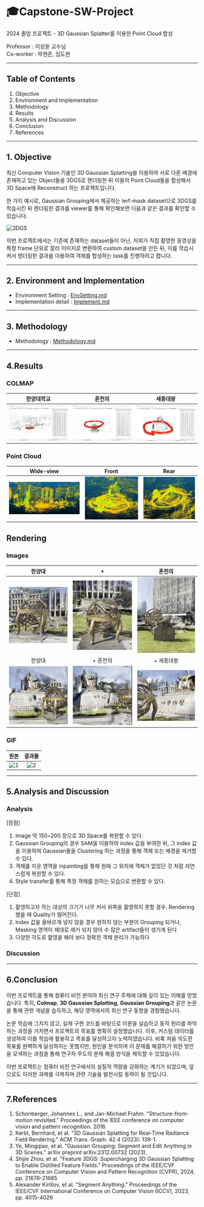 # 🎓Capstone-SW-Project
2024 졸업 프로젝트 - 3D Gaussian Splatter를 이용한 Point Cloud 합성

Professor : 이성윤 교수님\
Co-worker : 박현준, 임도현

---

## Table of Contents
1. Objective 
2. Environment and Implementation
3. Methodology
4. Results
5. Analysis and Discussion
6. Conclusion
7. References

---

## 1. Objective
최신 Computer Vision 기술인 3D Gaussian Splatting을 이용하여 서로 다른 배경에 존재하고 있는 Object들을 3DGS로 렌더링한 뒤 이들의 Point Cloud들을 합성해서 3D Space에 Reconstruct 하는 프로젝트입니다.

한 가지 예시로, Gaussian Grouping에서 제공하는 lerf-mask dataset으로 3DGS를 학습시킨 뒤 렌더링한 결과를 viewer를 통해 확인해보면 다음과 같은 결과를 확인할 수 있습니다.

![3DGS](https://github.com/Capstone-SW-Project/3D-Gaussian/blob/main/img/rendering/3DGS.gif)

이번 프로젝트에서는 기존에 존재하는 dataset들이 아닌, 저희가 직접 촬영한 동영상을 특정 frame 단위로 잘라 이미지로 변환하여 custom dataset을 만든 뒤, 이를 학습시켜서 렌더링한 결과를 이용하여 객체를 합성하는 task를 진행하려고 합니다.

---

## 2. Environment and Implementation
- Environment Setting : [EnvSetting.md](https://github.com/Capstone-SW-Project/3D-Gaussian/blob/main/markdown/Env_Setting.md)
- Implementation detail : [Implement.md](https://github.com/Capstone-SW-Project/3D-Gaussian/blob/main/markdown/Implement.md)

---

## 3. Methodology
- Methodology : [Methodology.md](https://github.com/Capstone-SW-Project/3D-Gaussian/blob/main/docs/Methodology.md)

---


## 4.Results

### COLMAP

|한양대학교|혼천의|세종대왕|
|:--:|:--:|:--:|
|![1](https://github.com/Capstone-SW-Project/3D-Gaussian/blob/main/img/result/COLMAP/hyu.jpg)|![2](https://github.com/Capstone-SW-Project/3D-Gaussian/blob/main/img/result/COLMAP/clk.jpg)|![3](https://github.com/Capstone-SW-Project/3D-Gaussian/blob/main/img/result/COLMAP/king.jpg)|


### Point Cloud

|Wide-view|Front|Rear|
|:--:|:--:|:--:|
|![1](https://github.com/Capstone-SW-Project/3D-Gaussian/blob/main/img/result/pointcloud1.jpg)|![2](https://github.com/Capstone-SW-Project/3D-Gaussian/blob/main/img/result/pointcloud2.jpg)|![3](https://github.com/Capstone-SW-Project/3D-Gaussian/blob/main/img/result/pointcloud3.jpg)|

## Rendering

### Images

|한양대|+|혼천의|
|:--:|:--:|:--:|
|![1](https://github.com/Capstone-SW-Project/3D-Gaussian/blob/main/img/result/clock1.jpg)|![2](https://github.com/Capstone-SW-Project/3D-Gaussian/blob/main/img/result/clock2.jpg)|![3](https://github.com/Capstone-SW-Project/3D-Gaussian/blob/main/img/result/clock4.jpg)|
|한양대|+ 혼천의|+ 세종대왕|
|![1](https://github.com/Capstone-SW-Project/3D-Gaussian/blob/main/img/result/result1.jpg)|![2](https://github.com/Capstone-SW-Project/3D-Gaussian/blob/main/img/result/result2.jpg)|![3](https://github.com/Capstone-SW-Project/3D-Gaussian/blob/main/img/result/result3.jpg)|

### GIF

|원본|결과물|
|:--:|:--:|
|![1](https://github.com/Capstone-SW-Project/3D-Gaussian/blob/main/img/rendering/concat.gif)|![2](https://github.com/Capstone-SW-Project/3D-Gaussian/blob/main/img/rendering/synth_result.gif)|

---

## 5.Analysis and Discussion

### Analysis

<Gaussian Grouping>

[장점]
1. Image 약 150~200 장으로 3D Space를 복원할 수 있다.
2. Gaussian Grouping의 경우 SAM을 이용하여 index 값을 부여한 뒤, 그 index 값을 이용하여 Gaussian들을 Clustering 하는 과정을 통해 객체 또는 배경을 제거할 수 있다.
3. 객체를 지운 영역을 inpainting을 통해 원래 그 위치에 객체가 없었던 것 처럼 자연스럽게 복원할 수 있다.
4. Style transfer를 통해 특정 객체를 원하는 모습으로 변환할 수 있다.

[단점]
1. 촬영하고자 하는 대상의 크기가 너무 커서 위쪽을 촬영하지 못할 경우, Rendering 했을 때 Quality가 떨어진다.
2. Index 값을 올바르게 넣지 않을 경우 원하지 않는 부분이 Grouping 되거나, Masking 영역이 제대로 제거 되지 않아 수 많은 artifact들이 생기게 된다
3. 다양한 각도로 촬영을 해야 보다 정확한 객체 분리가 가능하다

### Discussion

---

## 6.Conclusion

이번 프로젝트를 통해 컴퓨터 비전 분야의 최신 연구 주제에 대해 깊이 있는 이해를 얻었습니다. 특히, **Colmap**, **3D Gaussian Splatting**, **Gaussian Grouping**과 같은 논문을 통해 관련 개념을 습득하고, 해당 영역에서의 최신 연구 동향을 경험했습니다.

논문 학습에 그치지 않고, 실제 구현 코드를 바탕으로 이론을 실습하고 동작 원리를 파악하는 과정을 거치면서 프로젝트의 목표를 명확히 설정했습니다. 이후, 커스텀 데이터를 생성하여 이를 학습에 활용하고 목표를 달성하고자 노력하였습니다. 비록 처음 의도한 목표를 완벽하게 달성하지는 못했지만, 원인을 분석하며 이 문제를 해결하기 위한 방안을 모색하는 과정을 통해 연구자 주도의 문제 해결 방식을 체득할 수 있었습니다.

이번 프로젝트는 컴퓨터 비전 연구에서의 실질적 역량을 강화하는 계기가 되었으며, 앞으로도 이러한 과제를 극복하며 관련 기술을 발전시킬 동력이 될 것입니다.

---

## 7.References
1. Schonberger, Johannes L., and Jan-Michael Frahm. "Structure-from-motion revisited." Proceedings of the IEEE conference on computer vision and pattern recognition. 2016.
2. Kerbl, Bernhard, et al. "3D Gaussian Splatting for Real-Time Radiance Field Rendering." ACM Trans. Graph. 42.4 (2023): 139-1.
3. Ye, Mingqiao, et al. "Gaussian Grouping: Segment and Edit Anything in 3D Scenes." arXiv preprint arXiv:2312.00732 (2023).
4. Shijie Zhou, et al. "Feature 3DGS: Supercharging 3D Gaussian Splatting to Enable Distilled Feature Fields." Proceedings of the IEEE/CVF Conference on Computer Vision and Pattern Recognition (CVPR), 2024, pp. 21676-21685
5. Alexander Kirillov, et al. "Segment Anything." Proceedings of the IEEE/CVF International Conference on Computer Vision (ICCV), 2023, pp. 4015-4026
